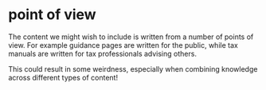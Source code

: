 # point of view

The content we might wish to include is written from a number of points of view. For example guidance pages are written for the public, while tax manuals are written for tax professionals advising others.

This could result in some weirdness, especially when combining knowledge across different types of content!